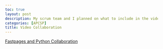 ```yaml
---
toc: true
layout: post
description: My scrum team and I planned on what to include in the video.
categories: [APCSP]
title: Video Collaboration
---
```

[Fastpages and Python Collaboration](https://docs.google.com/document/d/1avkIHNbIw9B5v5CJorXVSfoNCwZ0t2p_Jd1e0XT_pVc/edit)